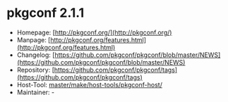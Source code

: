 # pkgconf 2.1.1
 - Homepage: [http://pkgconf.org/](http://pkgconf.org/)
 - Manpage: [http://pkgconf.org/features.html](http://pkgconf.org/features.html)
 - Changelog: [https://github.com/pkgconf/pkgconf/blob/master/NEWS](https://github.com/pkgconf/pkgconf/blob/master/NEWS)
 - Repository: [https://github.com/pkgconf/pkgconf/tags](https://github.com/pkgconf/pkgconf/tags)
 - Host-Tool: [master/make/host-tools/pkgconf-host/](https://github.com/Freetz-NG/freetz-ng/tree/master/make/host-tools/pkgconf-host/)
 - Maintainer: -

